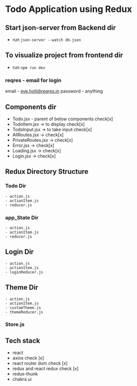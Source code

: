 # Todo Application using Redux

## Start json-server from Backend dir

- run `json-server --watch db.json `

## To visualize project from frontend dir

- run `npm run dev`

### reqres - email for login

email - eve.holt@reqres.in
password - anything

## Components dir

- Todo.jsx - parent of below components check[x]
- TodoItem.jsx -> to display check[x]
- TodoInput.jsx -> to take input check[x]
- AllRoutes.jsx -> check[x]
- PrivateRoutes.jsx -> check[x]
- Error.jsx -> check[x]
- Loading.jsx -> check[x]
- Login.jsx -> check[x]

## Redux Directory Structure

### Todo Dir

    - action.js
    - actionItem.js
    - reducer.js

### app_State Dir

    - action.js
    - actionItem.js
    - reducer.js

## Login Dir

    - action.js
    - actionItem.js
    - loginReducer.js

## Theme Dir

    - action.js
    - actionItem.js
    - customTheme.js
    - themeReducer.js

### Store.js

## Tech stack

- react
- axios check [x]
- react router dom check [x]
- redux and react redux check [x]
- redux-thunk
- chakra ui
